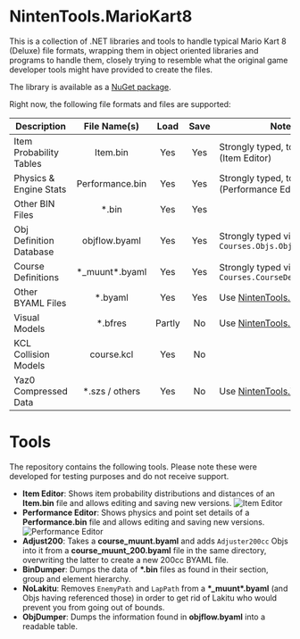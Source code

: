 # NintenTools.MarioKart8

This is a collection of .NET libraries and tools to handle typical Mario Kart 8 (Deluxe) file formats, wrapping them in object oriented libraries and programs to handle them, closely trying to resemble what the original game developer tools might have provided to create the files.

The library is available as a [NuGet package](https://www.nuget.org/packages/Syroot.NintenTools.MarioKart8).

Right now, the following file formats and files are supported:

| Description             | File Name(s)     | Load   | Save | Notes                                                                |
|-------------------------|:----------------:|:------:|:----:|----------------------------------------------------------------------|
| Item Probability Tables | Item.bin         | Yes    | Yes  | Strongly typed, tool exists (Item Editor)                            |
| Physics & Engine Stats  | Performance.bin  | Yes    | Yes  | Strongly typed, tool exists (Performance Editor)                     |
| Other BIN Files         | \*.bin           | Yes    | Yes  |                                                                      |
| Obj Definition Database | objflow.byaml    | Yes    | Yes  | Strongly typed via `Courses.Objs.ObjDefinitionDb`                    |
| Course Definitions      | \*_muunt\*.byaml | Yes    | Yes  | Strongly typed via `Courses.CourseDefinition`                        |
| Other BYAML Files       | \*.byaml         | Yes    | Yes  | Use [NintenTools.Byaml](https://github.com/Syroot/NintenTools.Byaml) |
| Visual Models           | *.bfres          | Partly | No   | Use [NintenTools.Bfres](https://github.com/Syroot/NintenTools.Bfres) |
| KCL Collision Models    | course.kcl       | Yes    | No   |                                                                      |
| Yaz0 Compressed Data    | \*.szs / others  | Yes    | No   | Use [NintenTools.Yaz0](https://github.com/Syroot/NintenTools.Yazo)   |

Tools
=====

The repository contains the following tools. Please note these were developed for testing purposes and do not receive support.
- **Item Editor**: Shows item probability distributions and distances of an **Item.bin** file and allows editing and saving new versions.
![Item Editor](https://raw.githubusercontent.com/Syroot/NintenTools.MarioKart8/master/doc/readme/item_editor.png)
- **Performance Editor**: Shows physics and point set details of a **Performance.bin** file and allows editing and saving new versions.
![Performance Editor](https://raw.githubusercontent.com/Syroot/NintenTools.MarioKart8/master/doc/readme/performance_editor.png)
- **Adjust200**: Takes a **course_muunt.byaml** and adds `Adjuster200cc` Objs into it from a **course_muunt_200.byaml** file in the same directory, overwriting the latter to create a new 200cc BYAML file.
- **BinDumper**: Dumps the data of **&ast;.bin** files as found in their section, group and element hierarchy.
- **NoLakitu**: Removes `EnemyPath` and `LapPath` from a **&ast;_muunt&ast;.byaml** (and Objs having referenced those) in order to get rid of Lakitu who would prevent you from going out of bounds.
- **ObjDumper**: Dumps the information found in **objflow.byaml** into a readable table.
